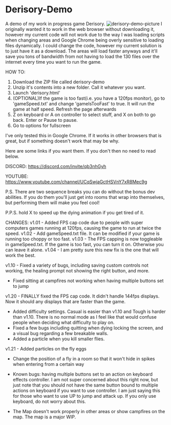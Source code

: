 # Derisory-Demo
A demo of my work in progress game Derisory.
![derisory-demo-picture](https://user-images.githubusercontent.com/94314052/141704647-ee7459f3-f05b-406d-a3cd-c550d3d52de2.png)
I originally wanted it to work in the web browser without downloading it, however my current code will not work due to the way I was loading scripts when changing areas and Google Chrome being overly sensitive to loading files dynamically. I could change the code, however my current solution is to just have it as a download. The areas will load faster anyways and it'll save you tons of bandwidth from not having to load the 130 files over the internet every time you want to run the game.

HOW TO:
 1. Download the ZIP file called derisory-demo
 2. Unzip it's contents into a new folder. Call it whatever you want.
 3. Launch 'derisory.html'
 4. (OPTIONAL)If the game is too fast(i.e. you have a 120fps monitor), go to 'gameSpeed.txt' and change 'gameIsTooFast' to true. It will run the game at half speed. Refresh the page afterwards
 5. Z on keyboard or A on controller to select stuff, and X on both to go back. Enter or Pause to pause.
 6. Go to options for fullscreen

I've only tested this in Google Chrome. If it works in other browsers that is great, but if something doesn't work that may be why.

Here are some links if you want them. If you don't then no need to read below.

DISCORD: https://discord.com/invite/qb3nhGyh

YOUTUBE: https://www.youtube.com/channel/UCqSwjaGctHSVnY7xR8Mec9g



P.S. There are two sequence breaks you can do without the bonus dev abilities. If you do them you'll just get into rooms that wrap into themselves, but performing them will make you feel cool!

P.P.S. hold X to speed up the dying animation if you get tired of it.

CHANGES:
v1.01 - Added FPS cap code due to people with super computers games running at 120fps, causing the game to run at twice the speed.
v1.02 - Add gameSpeed.txt file. It can be modified if your game is running too choppy or too fast.
v1.03 - The FPS capping is now toggleable in gameSpeed.txt. If the game is too fast, you can turn it on. Otherwise you can leave it alone.
v1.04 - I am pretty sure this new fix is the one that will work the best.

v1.10 - Fixed a variety of bugs, including saving custom controls not working, the healing prompt not showing the right button, and more.
- Fixed sitting at campfires not working when having multiple buttons set to jump

v1.20 - FINALLY fixed the FPS cap code. It didn't handle 144fps displays. Now it should any displays that are faster than the game.
- Added difficulty settings. Casual is easier than v1.10 and Tough is harder than v1.10. There is no normal mode as I feel like that would confuse people when deciding what difficulty to play on.
- Fixed a few bugs including quitting when dying locking the screen, and a visual bug regarding a few breakable walls.
- Added a particle when you kill smaller flies.

v1.21 - Added particles on the fly eggs
- Change the position of a fly in a room so that it won't hide in spikes when entering from a certain way

* Known bugs: having multiple buttons set to an action on keyboard effects controller. I am not super concerned about this right now, but just note that you should not have the same button bound to multiple actions on keyboard if you want to use controller. I am just saying this for those who want to use UP to jump and attack up. If you only use keyboard, do not worry about this.

* The Map doesn't work properly in other areas or show campfires on the map. The map is a major WIP.
